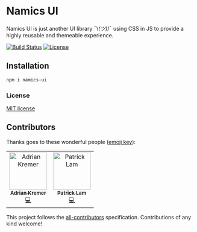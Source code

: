 # Namics UI

Namics UI is just another UI library ¯\\_(ツ)_/¯ using CSS in JS to provide a highly reusable and themeable experience.

[![Build Status][travis-image]][travis-url] [![License][license-image]][license-url]  

## Installation
```sh
npm i namics-ui
```

### License

[MIT license](http://opensource.org/licenses/MIT)

[travis-image]: https://travis-ci.org/adriankremer/namics-ui.svg?branch=master
[travis-url]: https://travis-ci.org/adriankremer/namics-ui
[license-image]: https://img.shields.io/badge/license-MIT-green.svg
[license-url]: http://opensource.org/licenses/MIT


## Contributors

Thanks goes to these wonderful people ([emoji key](https://allcontributors.org/docs/en/emoji-key)):

<!-- ALL-CONTRIBUTORS-LIST:START - Do not remove or modify this section -->
<!-- prettier-ignore -->
<table><tr><td align="center"><a href="https://github.com/adriankremer"><img src="https://avatars2.githubusercontent.com/u/7591767?v=4" width="100px;" alt="Adrian Kremer"/><br /><sub><b>Adrian Kremer</b></sub></a><br /><a href="https://github.com/adriankremer/namics-ui/commits?author=adriankremer" title="Code">💻</a></td><td align="center"><a href="https://github.com/zidizei"><img src="https://avatars2.githubusercontent.com/u/470408?v=4" width="100px;" alt="Patrick Lam"/><br /><sub><b>Patrick Lam</b></sub></a><br /><a href="https://github.com/adriankremer/namics-ui/commits?author=zidizei" title="Code">💻</a></td></tr></table>

<!-- ALL-CONTRIBUTORS-LIST:END -->

This project follows the [all-contributors](https://github.com/all-contributors/all-contributors) specification. Contributions of any kind welcome!